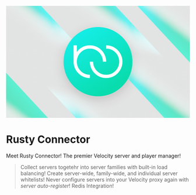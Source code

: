 ![Aelysium Wordmark Image](https://github.com/Aelysium-Group/.github/blob/main/images/logo-color-background.png?raw=true)
# Rusty Connector
Meet Rusty Connector! The premier Velocity server and player manager!

> Collect servers togetehr into server families with built-in load balancing!
> Create server-wide, family-wide, and individual server whitelists!
> Never configure servers into your Velocity proxy again with *server auto-register*!
> Redis Integration!
